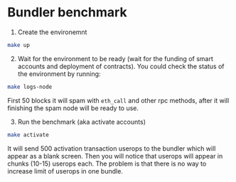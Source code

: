 # Bundler benchmark

1. Create the environemnt

```bash
make up
```

2. Wait for the environment to be ready (wait for the funding of smart accounts and deployment of contracts). You could check the status of the environment by running:

```bash
make logs-node
```

First 50 blocks it will spam with `eth_call` and other rpc methods, after it will finishing the spam node will be ready to use.

3. Run the benchmark (aka activate accounts)

```bash
make activate
```

It will send 500 activation transaction userops to the bundler which will appear as a blank screen. Then you will notice that userops will appear in chunks (10-15) userops each. The problem is that there is no way to increase limit of userops in one bundle.  